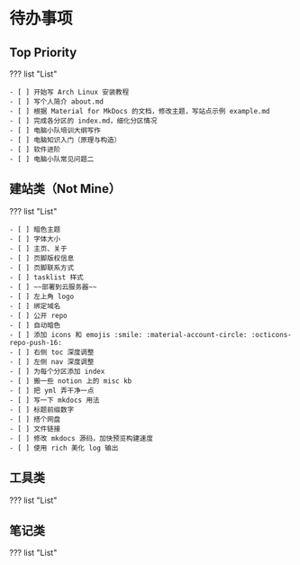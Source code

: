 # 待办事项

## Top Priority

??? list "List"

    - [ ] 开始写 Arch Linux 安装教程
    - [ ] 写个人简介 about.md
    - [ ] 根据 Material for MkDocs 的文档，修改主题，写站点示例 example.md
    - [ ] 完成各分区的 index.md，细化分区情况
    - [ ] 电脑小队培训大纲写作
    - [ ] 电脑知识入门（原理与构造）
    - [ ] 软件进阶
    - [ ] 电脑小队常见问题二

## 建站类（Not Mine）

??? list "List"

    - [ ] 暗色主题
    - [ ] 字体大小
    - [ ] 主页、关于
    - [ ] 页脚版权信息
    - [ ] 页脚联系方式
    - [ ] tasklist 样式
    - [ ] ~~部署到云服务器~~
    - [ ] 左上角 logo
    - [ ] 绑定域名
    - [ ] 公开 repo
    - [ ] 自动暗色
    - [ ] 添加 icons 和 emojis :smile: :material-account-circle: :octicons-repo-push-16:
    - [ ] 右侧 toc 深度调整
    - [ ] 左侧 nav 深度调整
    - [ ] 为每个分区添加 index
    - [ ] 搬一些 notion 上的 misc kb
    - [ ] 把 yml 弄干净一点
    - [ ] 写一下 mkdocs 用法
    - [ ] 标题前缀数字
    - [ ] 搭个网盘
    - [ ] 文件链接
    - [ ] 修改 mkdocs 源码，加快预览构建速度
    - [ ] 使用 rich 美化 log 输出

## 工具类

??? list "List"

## 笔记类

??? list "List"

